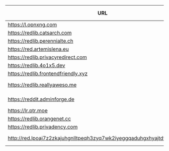 |URL|Network|Version|Location|Behind Cloudflare?|Comment|
|-|-|-|-|-|-|
|https://l.opnxng.com|WWW|v0.36.0|🇸🇬 SG|||
|https://redlib.catsarch.com|WWW|v0.36.0|🇺🇸 US|||
|https://redlib.perennialte.ch|WWW|v0.36.0|🇦🇺 AU|✅||
|https://red.artemislena.eu|WWW|v0.36.0|🇩🇪 DE||Be crime do gay|
|https://redlib.privacyredirect.com|WWW|v0.36.0|🇫🇮 FI|||
|https://redlib.4o1x5.dev|WWW|v0.36.0|🇭🇺 HU|||
|https://redlib.frontendfriendly.xyz|WWW|v0.36.0|🇽🇽 XX|||
|https://redlib.reallyaweso.me|WWW|v0.36.0|🇩🇪 DE||A reallyaweso.me redlib instance!|
|https://reddit.adminforge.de|WWW|v0.36.0|🇫🇦 false|||
|https://lr.ptr.moe|WWW|v0.36.0|🇩🇪 DE|✅||
|https://redlib.orangenet.cc|WWW|v0.36.0|🇸🇮 SI||orangelib|
|https://redlib.privadency.com|WWW|v0.36.0|🇩🇪 DE|||
|http://red.lpoaj7z2zkajuhgnlltpeqh3zyq7wk2iyeggqaduhgxhyajtdt2j7wad.onion|Tor|v0.35.1|🇩🇪 DE||Onion of red.artemislena.eu|
